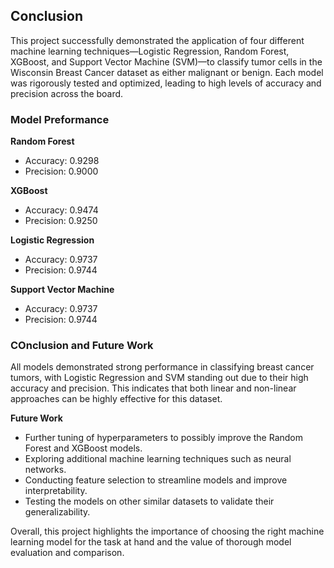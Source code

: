 ## Conclusion
This project successfully demonstrated the application of four different machine learning techniques—Logistic Regression, Random Forest, XGBoost, and Support Vector Machine (SVM)—to classify tumor cells in the Wisconsin Breast Cancer dataset as either malignant or benign. Each model was rigorously tested and optimized, leading to high levels of accuracy and precision across the board.

### Model Preformance
**Random Forest**
* Accuracy: 0.9298
* Precision: 0.9000

**XGBoost**
* Accuracy: 0.9474
* Precision: 0.9250

**Logistic Regression**
* Accuracy: 0.9737
* Precision: 0.9744

**Support Vector Machine**
* Accuracy: 0.9737
* Precision: 0.9744


### COnclusion and Future Work
All models demonstrated strong performance in classifying breast cancer tumors, with Logistic Regression and SVM standing out due to their high accuracy and precision. This indicates that both linear and non-linear approaches can be highly effective for this dataset.

**Future Work**
* Further tuning of hyperparameters to possibly improve the Random Forest and XGBoost models.
* Exploring additional machine learning techniques such as neural networks.
* Conducting feature selection to streamline models and improve interpretability.
* Testing the models on other similar datasets to validate their generalizability.

Overall, this project highlights the importance of choosing the right machine learning model for the task at hand and the value of thorough model evaluation and comparison.
